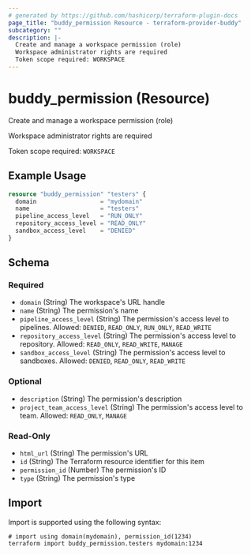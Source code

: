 ```yaml
---
# generated by https://github.com/hashicorp/terraform-plugin-docs
page_title: "buddy_permission Resource - terraform-provider-buddy"
subcategory: ""
description: |-
  Create and manage a workspace permission (role)
  Workspace administrator rights are required
  Token scope required: WORKSPACE
---
```


# buddy_permission (Resource)

Create and manage a workspace permission (role)

Workspace administrator rights are required

Token scope required: `WORKSPACE`

## Example Usage

```terraform
resource "buddy_permission" "testers" {
  domain                  = "mydomain"
  name                    = "testers"
  pipeline_access_level   = "RUN_ONLY"
  repository_access_level = "READ_ONLY"
  sandbox_access_level    = "DENIED"
}
```

<!-- schema generated by tfplugindocs -->
## Schema

### Required

- `domain` (String) The workspace's URL handle
- `name` (String) The permission's name
- `pipeline_access_level` (String) The permission's access level to pipelines. Allowed: `DENIED`, `READ_ONLY`, `RUN_ONLY`, `READ_WRITE`
- `repository_access_level` (String) The permission's access level to repository. Allowed: `READ_ONLY`, `READ_WRITE`, `MANAGE`
- `sandbox_access_level` (String) The permission's access level to sandboxes. Allowed: `DENIED`, `READ_ONLY`, `READ_WRITE`

### Optional

- `description` (String) The permission's description
- `project_team_access_level` (String) The permission's access level to team. Allowed: `READ_ONLY`, `MANAGE`

### Read-Only

- `html_url` (String) The permission's URL
- `id` (String) The Terraform resource identifier for this item
- `permission_id` (Number) The permission's ID
- `type` (String) The permission's type

## Import

Import is supported using the following syntax:

```shell
# import using domain(mydomain), permission_id(1234)
terraform import buddy_permission.testers mydomain:1234
```
